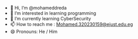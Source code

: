 - 👋 Hi, I’m @mohameddreda
- 👀 I’m interested in learning programming
- 🌱 I’m currently learning CyberSecurity
- 📫 How to reach me : Mohamed.320230159@ejust.edu.eg
- 😄 Pronouns: He / Him
